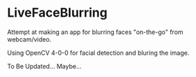 # LiveFaceBlurring
Attempt at making an app for blurring faces "on-the-go" from webcam/video.

Using OpenCV 4-0-0 for facial detection and bluring the image.

To Be Updated... Maybe...
